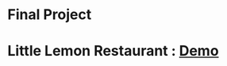 # Final Project
# Little Lemon Restaurant : [Demo](https://yanshao113.github.io/little_lemon/index.html)
